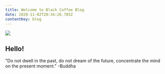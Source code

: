 ```yaml
---
title: Welcome to Black Coffee Blog
date: 2020-11-02T20:34:26.785Z
contentKey: blog
---
```

![](/img/coffee-and-beans.jpg)

## Hello!

"Do not dwell in the past, do not dream of the future, concentrate the mind on the present moment." -Buddha

